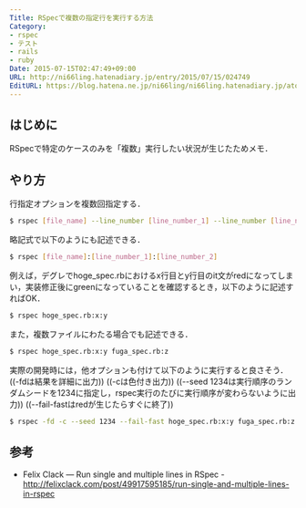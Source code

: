 ```yaml
---
Title: RSpecで複数の指定行を実行する方法
Category:
- rspec
- テスト
- rails
- ruby
Date: 2015-07-15T02:47:49+09:00
URL: http://ni66ling.hatenadiary.jp/entry/2015/07/15/024749
EditURL: https://blog.hatena.ne.jp/ni66ling/ni66ling.hatenadiary.jp/atom/entry/8454420450101560369
---
```


## はじめに
RSpecで特定のケースのみを「複数」実行したい状況が生じたためメモ．  

## やり方
行指定オプションを複数回指定する．
```sh
$ rspec [file_name] --line_number [line_number_1] --line_number [line_number_2]
```
略記式で以下のようにも記述できる．
```sh
$ rspec [file_name]:[line_number_1]:[line_number_2]
```
例えば，デグレでhoge_spec.rbにおけるx行目とy行目のit文がredになってしまい，実装修正後にgreenになっていることを確認するとき，以下のように記述すればOK．
```sh
$ rspec hoge_spec.rb:x:y
```
また，複数ファイルにわたる場合でも記述できる．
```sh
$ rspec hoge_spec.rb:x:y fuga_spec.rb:z
```
実際の開発時には，他オプションも付けて以下のように実行すると良さそう．((-fdは結果を詳細に出力)) ((-cは色付き出力)) ((--seed 1234は実行順序のランダムシードを1234に指定し，rspec実行のたびに実行順序が変わらないように出力)) ((--fail-fastはredが生じたらすぐに終了))
```sh
$ rspec -fd -c --seed 1234 --fail-fast hoge_spec.rb:x:y fuga_spec.rb:z
```

## 参考
* Felix Clack — Run single and multiple lines in RSpec - http://felixclack.com/post/49917595185/run-single-and-multiple-lines-in-rspec

